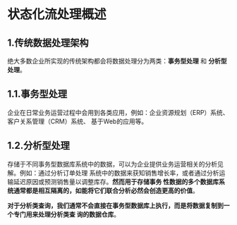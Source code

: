 状态化流处理概述
================================================================================
## 1.传统数据处理架构
绝大多数企业所实现的传统架构都会将数据处理分为两类：**事务型处理** 和 **分析型处理**。

## 1.1.事务型处理
企业在日常业务运营过程中会用到各类应用，例如：企业资源规划（ERP）系统、客户关系管理（CRM）系统、
基于Web的应用等。

## 1.2.分析型处理
存储于不同事务型数据库系统中的数据，可以为企业提供业务运营相关的分析见解。例如：通过分析订单处理
系统中的数据来获知销售增长率，或者通过分析运输延迟原因或预测销售量以调整库存。**然而用于存储事务
性数据的多个数据库系统通常都是相互隔离的，如能将它们联合分析必然会创造更高的价值**。

**对于分析类查询，我们通常不会直接在事务型数据库上执行，而是将数据复制到一个专门用来处理分析类查
询的数据仓库**。
